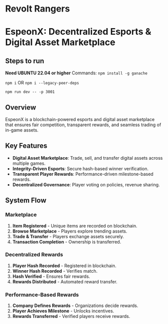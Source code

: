 # Revolt Rangers

# EspeonX: Decentralized Esports & Digital Asset Marketplace

## Steps to run

**Need UBUNTU 22.04 or higher**
Commands:
`npm install -g ganache`

`npm i` OR `npm i --legacy-peer-deps` 

`npm run dev -- -p 3001`

## Overview
EspeonX is a blockchain-powered esports and digital asset marketplace that ensures fair competition, transparent rewards, and seamless trading of in-game assets.

## Key Features
- **Digital Asset Marketplace**: Trade, sell, and transfer digital assets across multiple games.
- **Integrity-Driven Esports**: Secure hash-based winner verification.
- **Transparent Player Rewards**: Performance-driven milestone-based rewards.
- **Decentralized Governance**: Player voting on policies, revenue sharing.

## System Flow
### **Marketplace**
1. **Item Registered** - Unique items are recorded on blockchain.
2. **Browse Marketplace** - Players explore trending assets.
3. **Trade & Transfer** - Players exchange assets securely.
4. **Transaction Completion** - Ownership is transferred.

### **Decentralized Rewards**
1. **Player Hash Recorded** - Registered in blockchain.
2. **Winner Hash Recorded** - Verifies match.
3. **Hash Verified** - Ensures fair rewards.
4. **Rewards Distributed** - Automated reward transfer.

### **Performance-Based Rewards**
1. **Company Defines Rewards** - Organizations decide rewards.
2. **Player Achieves Milestone** - Unlocks incentives.
3. **Rewards Transferred** - Verified players receive rewards.

